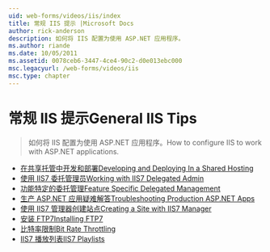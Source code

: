 ```yaml
---
uid: web-forms/videos/iis/index
title: 常规 IIS 提示 |Microsoft Docs
author: rick-anderson
description: 如何将 IIS 配置为使用 ASP.NET 应用程序。
ms.author: riande
ms.date: 10/05/2011
ms.assetid: 0078ceb6-3447-4ce4-90c2-d0e013ebc000
msc.legacyurl: /web-forms/videos/iis
msc.type: chapter
---
```

<a name="general-iis-tips"></a><span data-ttu-id="21f7b-103">常规 IIS 提示</span><span class="sxs-lookup"><span data-stu-id="21f7b-103">General IIS Tips</span></span>
====================
> <span data-ttu-id="21f7b-104">如何将 IIS 配置为使用 ASP.NET 应用程序。</span><span class="sxs-lookup"><span data-stu-id="21f7b-104">How to configure IIS to work with ASP.NET applications.</span></span>


- [<span data-ttu-id="21f7b-105">在共享托管中开发和部署</span><span class="sxs-lookup"><span data-stu-id="21f7b-105">Developing and Deploying In a Shared Hosting</span></span>](developing-and-deploying-in-a-shared-hosting.md)
- [<span data-ttu-id="21f7b-106">使用 IIS7 委托管理员</span><span class="sxs-lookup"><span data-stu-id="21f7b-106">Working with IIS7 Delegated Admin</span></span>](working-with-iis7-deligated-admin.md)
- [<span data-ttu-id="21f7b-107">功能特定的委托管理</span><span class="sxs-lookup"><span data-stu-id="21f7b-107">Feature Specific Delegated Management</span></span>](feature-specific-delegated-management.md)
- [<span data-ttu-id="21f7b-108">生产 ASP.NET 应用疑难解答</span><span class="sxs-lookup"><span data-stu-id="21f7b-108">Troubleshooting Production ASP.NET Apps</span></span>](troubleshooting-production-aspnet-apps.md)
- [<span data-ttu-id="21f7b-109">使用 IIS7 管理器创建站点</span><span class="sxs-lookup"><span data-stu-id="21f7b-109">Creating a Site with IIS7 Manager</span></span>](creating-a-site-with-iis7-manager.md)
- [<span data-ttu-id="21f7b-110">安装 FTP7</span><span class="sxs-lookup"><span data-stu-id="21f7b-110">Installing FTP7</span></span>](installing-ftp7.md)
- [<span data-ttu-id="21f7b-111">比特率限制</span><span class="sxs-lookup"><span data-stu-id="21f7b-111">Bit Rate Throttling</span></span>](bit-rate-throttling.md)
- [<span data-ttu-id="21f7b-112">IIS7 播放列表</span><span class="sxs-lookup"><span data-stu-id="21f7b-112">IIS7 Playlists</span></span>](iis7-playlists.md)
